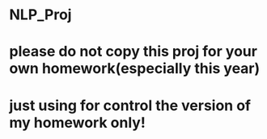 # NLP_Proj

# please do not copy this proj for your own homework(especially this year)

# just using for control the version of my homework only!
